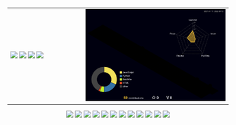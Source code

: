 <table>
  <tr>
    <td width="34%">
      <img src="https://github-readme-stats.vercel.app/api?username=gemini910610&count_private=true&show_icons=true&theme=midnight-purple">
      <img src="https://github-readme-stats.vercel.app/api/pin/?username=gemini910610&repo=bitmap&theme=midnight-purple">
      <img src="https://github-readme-stats.vercel.app/api/pin/?username=gemini910610&repo=django-tool-python&theme=midnight-purple">
      <img src="https://github-readme-stats.vercel.app/api/pin/?username=gemini910610&repo=sao&theme=midnight-purple">
    </td>
    <td width="66%">
      <img src="profile-3d-contrib/profile-night-rainbow.svg">
    </td>
  </tr>
</table>
<p align="center">
  <img width="80" src="https://cdn.jsdelivr.net/gh/devicons/devicon/icons/aftereffects/aftereffects-original.svg" />
  <img width="80" src="https://cdn.jsdelivr.net/gh/devicons/devicon/icons/premierepro/premierepro-original.svg" />
  <img width="80" src="https://cdn.jsdelivr.net/gh/devicons/devicon/icons/c/c-original.svg" />
  <img width="80" src="https://cdn.jsdelivr.net/gh/devicons/devicon/icons/cplusplus/cplusplus-original.svg" />
  <img width="80" src="https://cdn.jsdelivr.net/gh/devicons/devicon/icons/java/java-original.svg" />
  <img width="80" src="https://cdn.jsdelivr.net/gh/devicons/devicon/icons/python/python-original.svg" />
  <img width="80" src="https://cdn.jsdelivr.net/gh/devicons/devicon/icons/flutter/flutter-original.svg" />
  <img width="80" src="https://cdn.jsdelivr.net/gh/devicons/devicon/icons/css3/css3-original.svg" />
  <img width="80" src="https://cdn.jsdelivr.net/gh/devicons/devicon/icons/html5/html5-original.svg" />
  <img width="80" src="https://cdn.jsdelivr.net/gh/devicons/devicon/icons/javascript/javascript-original.svg" />
  <img width="80" src="https://cdn.jsdelivr.net/gh/devicons/devicon/icons/jquery/jquery-original.svg" />
  <img width="80" src="https://cdn.jsdelivr.net/gh/devicons/devicon/icons/unity/unity-original.svg" />
</p>
<!--<p align="center">
  <img src="https://metrics.lecoq.io/gemini910610?achievements=1&achievements.threshold=X&achievements.secrets=true&achievements.display=compact">
</p>-->
